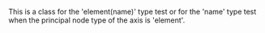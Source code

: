This is a class for the 'element(name)' type test or for the 'name' type test when the principal node type of the axis is 'element'.